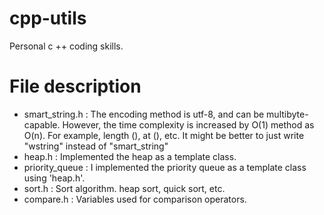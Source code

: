 # cpp-utils
Personal c ++ coding skills.

# File description
- smart_string.h : The encoding method is utf-8, and can be multibyte-capable. However, the time complexity is increased by O(1) method as O(n). For example, length (), at (), etc. It might be better to just write "wstring" instead of "smart_string"
- heap.h : Implemented the heap as a template class.
- priority_queue : I implemented the priority queue as a template class using 'heap.h'.
- sort.h : Sort algorithm. heap sort, quick sort, etc.
- compare.h : Variables used for comparison operators.
